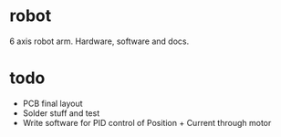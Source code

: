 robot
=====

6 axis robot arm. Hardware, software and docs.



todo
====

* PCB final layout
* Solder stuff and test
* Write software for PID control of Position + Current through motor
